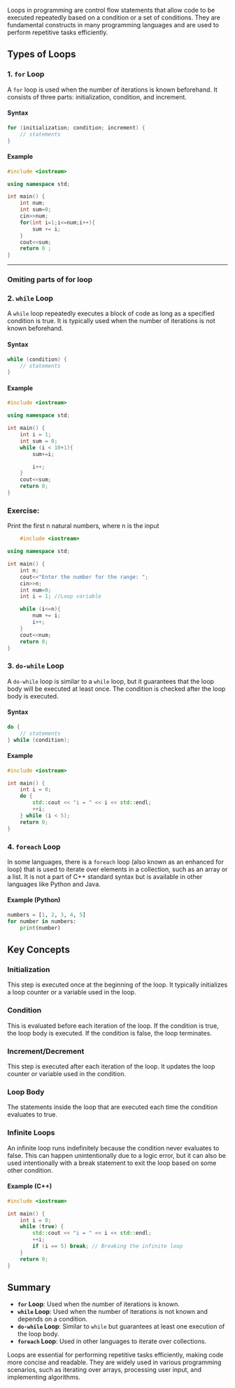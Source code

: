 Loops in programming are control flow statements that allow code to be executed repeatedly based on a condition or a set of conditions. They are fundamental constructs in many programming languages and are used to perform repetitive tasks efficiently. 

## Types of Loops

### 1. `for` Loop

A `for` loop is used when the number of iterations is known beforehand. It consists of three parts: initialization, condition, and increment.

#### Syntax

```cpp
for (initialization; condition; increment) {
    // statements
}
```

#### Example

```cpp
#include <iostream>

using namespace std;

int main() {
    int num;
    int sum=0;
    cin>>num;
    for(int i=1;i<=num;i++){
        sum += i;
    }
    cout<<sum;
    return 0 ;
}

```
---
### Omiting parts of for loop
### 2. `while` Loop

A `while` loop repeatedly executes a block of code as long as a specified condition is true. It is typically used when the number of iterations is not known beforehand.

#### Syntax

```cpp
while (condition) {
    // statements
}
```

#### Example

```cpp
#include <iostream>

using namespace std;

int main() {
    int i = 1;
    int sum = 0;
    while (i < 10+1){
        sum+=i;

        i++;
    }
    cout<<sum;
    return 0;
}
```

### Exercise:
Print the first n natural numbers, where n is the input

```cpp
    #include <iostream>

using namespace std;

int main() {
    int n;
    cout<<"Enter the number for the range: ";
    cin>>n;
    int num=0;
    int i = 1; //Loop variable

    while (i<=n){
        num += i;
        i++;
    }
    cout<<num;
    return 0;
}
```



### 3. `do-while` Loop

A `do-while` loop is similar to a `while` loop, but it guarantees that the loop body will be executed at least once. The condition is checked after the loop body is executed.

#### Syntax

```cpp
do {
    // statements
} while (condition);
```

#### Example

```cpp
#include <iostream>

int main() {
    int i = 0;
    do {
        std::cout << "i = " << i << std::endl;
        ++i;
    } while (i < 5);
    return 0;
}
```

### 4. `foreach` Loop

In some languages, there is a `foreach` loop (also known as an enhanced for loop) that is used to iterate over elements in a collection, such as an array or a list. It is not a part of C++ standard syntax but is available in other languages like Python and Java.

#### Example (Python)

```python
numbers = [1, 2, 3, 4, 5]
for number in numbers:
    print(number)
```

## Key Concepts

### Initialization

This step is executed once at the beginning of the loop. It typically initializes a loop counter or a variable used in the loop.

### Condition

This is evaluated before each iteration of the loop. If the condition is true, the loop body is executed. If the condition is false, the loop terminates.

### Increment/Decrement

This step is executed after each iteration of the loop. It updates the loop counter or variable used in the condition.

### Loop Body

The statements inside the loop that are executed each time the condition evaluates to true.

### Infinite Loops

An infinite loop runs indefinitely because the condition never evaluates to false. This can happen unintentionally due to a logic error, but it can also be used intentionally with a break statement to exit the loop based on some other condition.

#### Example (C++)

```cpp
#include <iostream>

int main() {
    int i = 0;
    while (true) {
        std::cout << "i = " << i << std::endl;
        ++i;
        if (i == 5) break; // Breaking the infinite loop
    }
    return 0;
}
```

## Summary

- **`for` Loop**: Used when the number of iterations is known.
- **`while` Loop**: Used when the number of iterations is not known and depends on a condition.
- **`do-while` Loop**: Similar to `while` but guarantees at least one execution of the loop body.
- **`foreach` Loop**: Used in other languages to iterate over collections.

Loops are essential for performing repetitive tasks efficiently, making code more concise and readable. They are widely used in various programming scenarios, such as iterating over arrays, processing user input, and implementing algorithms.